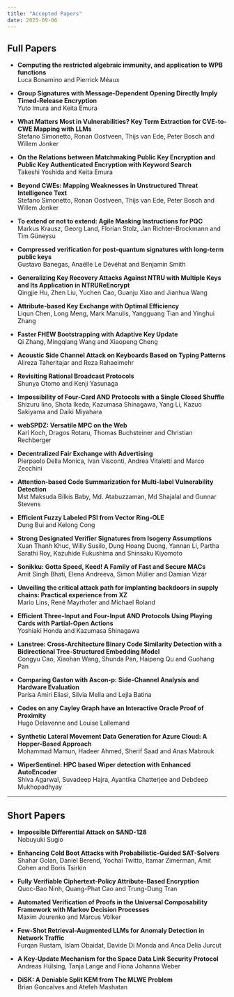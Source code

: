 ```yaml
---
title: "Accepted Papers"
date: 2025-09-06
---
```


## Full Papers

- **Computing the restricted algebraic immunity, and application to WPB functions**  
  Luca Bonamino and Pierrick Méaux

- **Group Signatures with Message-Dependent Opening Directly Imply Timed-Release Encryption**  
  Yuto Imura and Keita Emura

- **What Matters Most in Vulnerabilities? Key Term Extraction for CVE-to-CWE Mapping with LLMs**  
  Stefano Simonetto, Ronan Oostveen, Thijs van Ede, Peter Bosch and Willem Jonker

- **On the Relations between Matchmaking Public Key Encryption and Public Key Authenticated Encryption with Keyword Search**  
  Takeshi Yoshida and Keita Emura

- **Beyond CWEs: Mapping Weaknesses in Unstructured Threat Intelligence Text**  
  Stefano Simonetto, Ronan Oostveen, Thijs van Ede, Peter Bosch and Willem Jonker

- **To extend or not to extend: Agile Masking Instructions for PQC**  
  Markus Krausz, Georg Land, Florian Stolz, Jan Richter-Brockmann and Tim Güneysu

- **Compressed verification for post-quantum signatures with long-term public keys**  
  Gustavo Banegas, Anaëlle Le Dévéhat and Benjamin Smith

- **Generalizing Key Recovery Attacks Against NTRU with Multiple Keys and Its Application in NTRUReEncrypt**  
  Qingjie Hu, Zhen Liu, Yuchen Cao, Guanju Xiao and Jianhua Wang

- **Attribute-based Key Exchange with Optimal Efficiency**  
  Liqun Chen, Long Meng, Mark Manulis, Yangguang Tian and Yinghui Zhang

- **Faster FHEW Bootstrapping with Adaptive Key Update**  
  Qi Zhang, Mingqiang Wang and Xiaopeng Cheng

- **Acoustic Side Channel Attack on Keyboards Based on Typing Patterns**  
  Alireza Taheritajar and Reza Rahaeimehr

- **Revisiting Rational Broadcast Protocols**  
  Shunya Otomo and Kenji Yasunaga

- **Impossibility of Four-Card AND Protocols with a Single Closed Shuffle**  
  Shizuru Iino, Shota Ikeda, Kazumasa Shinagawa, Yang Li, Kazuo Sakiyama and Daiki Miyahara

- **webSPDZ: Versatile MPC on the Web**  
  Karl Koch, Dragos Rotaru, Thomas Buchsteiner and Christian Rechberger

- **Decentralized Fair Exchange with Advertising**  
  Pierpaolo Della Monica, Ivan Visconti, Andrea Vitaletti and Marco Zecchini

- **Attention-based Code Summarization for Multi-label Vulnerability Detection**  
  Mst Maksuda Bilkis Baby, Md. Atabuzzaman, Md Shajalal and Gunnar Stevens

- **Efficient Fuzzy Labeled PSI from Vector Ring-OLE**  
  Dung Bui and Kelong Cong

- **Strong Designated Verifier Signatures from Isogeny Assumptions**  
  Xuan Thanh Khuc, Willy Susilo, Dung Hoang Duong, Yannan Li, Partha Sarathi Roy, Kazuhide Fukushima and Shinsaku Kiyomoto

- **Sonikku: Gotta Speed, Keed! A Family of Fast and Secure MACs**  
  Amit Singh Bhati, Elena Andreeva, Simon Müller and Damian Vizár

- **Unveiling the critical attack path for implanting backdoors in supply chains: Practical experience from XZ**  
  Mario Lins, René Mayrhofer and Michael Roland

- **Efficient Three-Input and Four-Input AND Protocols Using Playing Cards with Partial-Open Actions**  
  Yoshiaki Honda and Kazumasa Shinagawa

- **Lanstree: Cross-Architecture Binary Code Similarity Detection with a Bidirectional Tree-Structured Embedding Model**  
  Congyu Cao, Xiaohan Wang, Shunda Pan, Haipeng Qu and Guohang Pan

- **Comparing Gaston with Ascon-p: Side-Channel Analysis and Hardware Evaluation**  
  Parisa Amiri Eliasi, Silvia Mella and Lejla Batina

- **Codes on any Cayley Graph have an Interactive Oracle Proof of Proximity**  
  Hugo Delavenne and Louise Lallemand

- **Synthetic Lateral Movement Data Generation for Azure Cloud: A Hopper-Based Approach**  
  Mohammad Mamun, Hadeer Ahmed, Sherif Saad and Anas Mabrouk

- **WiperSentinel: HPC based Wiper detection with Enhanced AutoEncoder**  
  Shiva Agarwal, Suvadeep Hajra, Ayantika Chatterjee and Debdeep Mukhopadhyay

---

## Short Papers

- **Impossible Differential Attack on SAND-128**  
  Nobuyuki Sugio

- **Enhancing Cold Boot Attacks with Probabilistic-Guided SAT-Solvers**  
  Shahar Golan, Daniel Berend, Yochai Twitto, Itamar Zimerman, Amit Cohen and Boris Tsirkin

- **Fully Verifiable Ciphertext-Policy Attribute-Based Encryption**  
  Quoc-Bao Ninh, Quang-Phat Cao and Trung-Dung Tran

- **Automated Verification of Proofs in the Universal Composability Framework with Markov Decision Processes**  
  Maxim Jourenko and Marcus Völker

- **Few-Shot Retrieval-Augmented LLMs for Anomaly Detection in Network Traffic**  
  Furqan Rustam, Islam Obaidat, Davide Di Monda and Anca Delia Jurcut

- **A Key-Update Mechanism for the Space Data Link Security Protocol**  
  Andreas Hülsing, Tanja Lange and Fiona Johanna Weber

- **DiSK: A Deniable Split KEM from The MLWE Problem**  
  Brian Goncalves and Atefeh Mashatan

